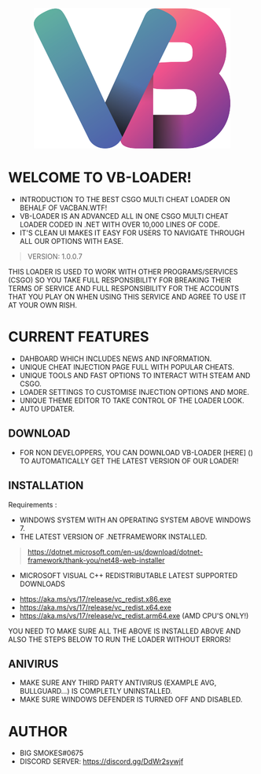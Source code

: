 <p align="center">
  <img  src="vbs.png">
</p>

# WELCOME TO VB-LOADER!

* INTRODUCTION TO THE BEST CSGO MULTI CHEAT LOADER ON BEHALF OF VACBAN.WTF!
* VB-LOADER IS AN ADVANCED ALL IN ONE CSGO MULTI CHEAT LOADER CODED IN .NET WITH OVER 10,000 LINES OF CODE.
* IT'S CLEAN UI MAKES IT EASY FOR USERS TO NAVIGATE THROUGH ALL OUR OPTIONS WITH EASE. 

> VERSION: 1.0.0.7

THIS LOADER IS USED TO WORK WITH OTHER PROGRAMS/SERVICES (CSGO) SO YOU TAKE FULL RESPONSIBILITY FOR BREAKING THEIR TERMS OF SERVICE AND FULL RESPONSIBILITY FOR THE ACCOUNTS THAT YOU PLAY ON WHEN USING THIS SERVICE AND AGREE TO USE IT AT YOUR OWN RISH.

# CURRENT FEATURES
* DAHBOARD WHICH INCLUDES NEWS AND INFORMATION.
* UNIQUE CHEAT INJECTION PAGE FULL WITH POPULAR CHEATS.
* UNIQUE TOOLS AND FAST OPTIONS TO INTERACT WITH STEAM AND CSGO.
* LOADER SETTINGS TO CUSTOMISE INJECTION OPTIONS AND MORE.
* UNIQUE THEME EDITOR TO TAKE CONTROL OF THE LOADER LOOK.
* AUTO UPDATER.

## DOWNLOAD 
* FOR NON DEVELOPPERS, YOU CAN DOWNLOAD VB-LOADER [HERE] () TO AUTOMATICALLY GET THE LATEST VERSION OF OUR LOADER!

## INSTALLATION
Requirements :
* WINDOWS SYSTEM WITH AN OPERATING SYSTEM ABOVE WINDOWS 7.
* THE LATEST VERSION OF .NETFRAMEWORK INSTALLED. 
> https://dotnet.microsoft.com/en-us/download/dotnet-framework/thank-you/net48-web-installer
* MICROSOFT VISUAL C++ REDISTRIBUTABLE LATEST SUPPORTED DOWNLOADS
- https://aka.ms/vs/17/release/vc_redist.x86.exe
- https://aka.ms/vs/17/release/vc_redist.x64.exe
- https://aka.ms/vs/17/release/vc_redist.arm64.exe (AMD CPU'S ONLY!)

YOU NEED TO MAKE SURE ALL THE ABOVE IS INSTALLED ABOVE AND ALSO THE STEPS BELOW TO RUN THE LOADER WITHOUT ERRORS!

## ANIVIRUS
* MAKE SURE ANY THIRD PARTY ANTIVIRUS (EXAMPLE AVG, BULLGUARD...) IS COMPLETLY UNINSTALLED.
* MAKE SURE WINDOWS DEFENDER IS TURNED OFF AND DISABLED.

# AUTHOR
* BIG SMOKES#0675
* DISCORD SERVER: https://discord.gg/DdWr2sywjf
